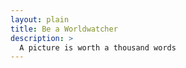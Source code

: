 ```yaml
---
layout: plain
title: Be a Worldwatcher
description: >
  A picture is worth a thousand words
---
```


<!-------------------------------------- THE HEAD -------------------------------------->

  <head>
    <title>Advanced Marker Accessibility</title>
    <script src="https://polyfill.io/v3/polyfill.min.js?features=default"></script>
    <link rel="stylesheet" type="text/css" href="./style.css" />
    <script type="module" src="./index.js"></script>
  </head>

<!-------------------------------------- THE BODY -------------------------------------->
<body>
    <div id="map"></div>
    <!--
      The `defer` attribute causes the callback to execute after the full HTML
      document has been parsed. For non-blocking uses, avoiding race conditions,
      and consistent behavior across browsers, consider loading using Promises.
      See https://developers.google.com/maps/documentation/javascript/load-maps-js-api
      for more information.
      -->
    <script
      src="https://maps.googleapis.com/maps/api/js?key=AIzaSyCBlxDPSkfw9ZBQ5zkKA3mpgVD7twJVATI&callback=initMap&libraries=marker&v=beta"
      defer
    ></script>
</body>
 
<!-------------------------------------- THE SCRIPT -------------------------------------->